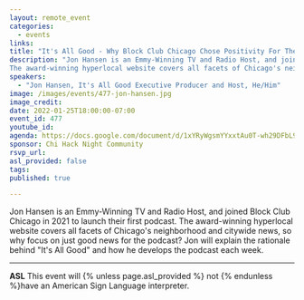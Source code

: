 ```yaml
---
layout: remote_event
categories:
  - events
links: 
title: "It's All Good - Why Block Club Chicago Chose Positivity For Their First Podcast"
description: "Jon Hansen is an Emmy-Winning TV and Radio Host, and joined Block Club Chicago in 2021 to launch their first podcast. 
The award-winning hyperlocal website covers all facets of Chicago's neighborhood and citywide news, so why focus on just good news for the podcast? Jon will explain the rationale behind It's All Good and how he develops the podcast each week. "
speakers:
  - "Jon Hansen, It's All Good Executive Producer and Host, He/Him"
image: /images/events/477-jon-hansen.jpg
image_credit: 
date: 2022-01-25T18:00:00-07:00
event_id: 477
youtube_id: 
agenda: https://docs.google.com/document/d/1xYRyWgsmYYxxtAu0T-wh29DFbL9pI-2Hzms0Szbt92U/edit?usp=sharing
sponsor: Chi Hack Night Community
rsvp_url: 
asl_provided: false
tags: 
published: true

---
```


Jon Hansen is an Emmy-Winning TV and Radio Host, and joined Block Club Chicago in 2021 to launch their first podcast. 
The award-winning hyperlocal website covers all facets of Chicago's neighborhood and citywide news, so why focus on just good news for the podcast? Jon will explain the rationale behind "It's All Good" and how he develops the podcast each week. 

---

**ASL** This event will {% unless page.asl_provided %} not {% endunless %}have an American Sign Language interpreter.

